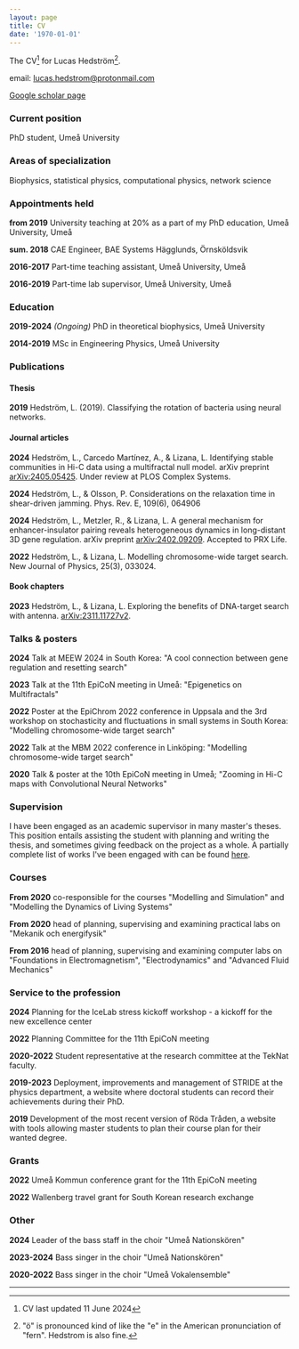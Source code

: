 ```yaml
---
layout: page
title: CV
date: '1970-01-01'
---
```


<!-- <img align="right" style="max-width: 25%" src="assets/images/jag.jpg"> -->

The CV[^1] for Lucas Hedström[^2].

email: [lucas.hedstrom@protonmail.com](mailto:lucas.hedstrom@protonmail.com)

[Google scholar page](https://scholar.google.com/citations?user=zEhWOwsAAAAJ&hl=sv&oi=ao)




### Current position

PhD student, Umeå University


### Areas of specialization

Biophysics, statistical physics, computational physics, network science


### Appointments held

**from 2019** University teaching at 20% as a part of my PhD education, Umeå University, Umeå

**sum. 2018** CAE Engineer, BAE Systems Hägglunds, Örnsköldsvik

**2016-2017** Part-time teaching assistant, Umeå University, Umeå

**2016-2019** Part-time lab supervisor, Umeå University, Umeå


### Education

**2019-2024** *(Ongoing)* PhD in theoretical biophysics, Umeå University

**2014-2019** MSc in Engineering Physics, Umeå University


### Publications

#### Thesis

**2019** Hedström, L. (2019). Classifying the rotation of bacteria using neural networks.

#### Journal articles

**2024** Hedström, L., Carcedo Martínez, A., & Lizana, L. Identifying stable communities in Hi-C data using a multifractal null model. arXiv preprint [arXiv:2405.05425](https://arxiv.org/abs/2405.05425). Under review at PLOS Complex Systems.

**2024** Hedström, L., & Olsson, P. Considerations on the relaxation time in shear-driven jamming. Phys. Rev. E, 109(6), 064906

**2024** Hedström, L., Metzler, R., & Lizana, L. A general mechanism for enhancer-insulator pairing reveals heterogeneous dynamics in long-distant 3D gene regulation. arXiv preprint [arXiv:2402.09209](https://arxiv.org/abs/2402.09209). Accepted to PRX Life.

**2022** Hedström, L., & Lizana, L. Modelling chromosome-wide target search. New Journal of Physics, 25(3), 033024.

#### Book chapters

**2023** Hedström, L., & Lizana, L. Exploring the benefits of DNA-target search with antenna. [arXiv:2311.11727v2](https://arxiv.org/abs/2311.11727v2).


### Talks & posters

**2024** Talk at MEEW 2024 in South Korea: "A cool connection between gene regulation and resetting search"

**2023** Talk at the 11th EpiCoN meeting in Umeå: "Epigenetics on Multifractals"

**2022** Poster at the EpiChrom 2022 conference in Uppsala and the 3rd workshop on stochasticity and fluctuations in small systems in South Korea: "Modelling chromosome-wide target search"

**2022** Talk at the MBM 2022 conference in Linköping: "Modelling chromosome-wide target search"

**2020** Talk & poster at the 10th EpiCoN meeting in Umeå; "Zooming in Hi-C maps with Convolutional Neural Networks"

### Supervision

I have been engaged as an academic supervisor in many master's theses. This position entails assisting the student with planning and writing the thesis, and sometimes giving feedback on the project as a whole. A partially complete list of works I've been engaged with can be found [here](https://umu.diva-portal.org/smash/resultList.jsf?dswid=3761&af=%5B%22publicationTypeCode%3AstudentThesis%22%5D&p=1&fs=true&language=en&searchType=SIMPLE&query=lucas+hedstr%C3%B6m&aq=%5B%5B%5D%5D&aq2=%5B%5B%5D%5D&aqe=%5B%5D&noOfRows=50&sortOrder=author_sort_asc&sortOrder2=title_sort_asc&onlyFullText=false&sf=all).


### Courses

**From 2020** co-responsible for the courses "Modelling and Simulation" and "Modelling the Dynamics of Living Systems"

**From 2020** head of planning, supervising and examining practical labs on "Mekanik och energifysik"

**From 2016** head of planning, supervising and examining computer labs on "Foundations in Electromagnetism", "Electrodynamics" and "Advanced Fluid Mechanics"


### Service to the profession

**2024** Planning for the IceLab stress kickoff workshop - a kickoff for the new excellence center

**2022** Planning Committee for the 11th EpiCoN meeting

**2020-2022** Student representative at the research committee at the TekNat faculty.

**2019-2023** Deployment, improvements and management of STRIDE at the physics department, a website where doctoral students can record their achievements during their PhD.

**2019** Development of the most recent version of Röda Tråden, a website with tools allowing master students to plan their course plan for their wanted degree.


### Grants

**2022** Umeå Kommun conference grant for the 11th EpiCoN meeting

**2022** Wallenberg travel grant for South Korean research exchange


### Other

**2024** Leader of the bass staff in the choir "Umeå Nationskören"

**2023-2024** Bass singer in the choir "Umeå Nationskören"

**2020-2022** Bass singer in the choir "Umeå Vokalensemble"

---

[^1]: CV last updated 11 June 2024

[^2]: "ö" is pronounced kind of like the "e" in the American pronunciation of "fern". Hedstrom is also fine.